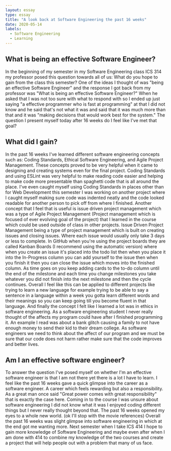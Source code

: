 ```yaml
---
layout: essay
type: essay
title: "A look back at Software Engineering the past 16 weeks"
date: 2020-05-14
labels:
  - Software Engineering
  - Learning
---
```


## What is being an effective Software Engineer?

In the beginning of my semester in my Software Engineering class ICS 314 my professor posed this question towards all of us: What do you hope to gain from the class this semester? One of the ideas I thought of was "being an effective Software Engineer" and the response I got back from my professor was "What is being an effective Software Engineer?" When he asked that I was not too sure with what to respond with so I ended up just saying "a effective programmer who is fast at programming" at that I did not know and he said that's not what it was and said that it was much more than that and it was "making decisions that would work best for the system." The question I present myself today after 16 weeks do I feel like I've met that goal? 

## What did I gain? 

In the past 16 weeks I've learned different software engineering concepts such as: Coding Standards, Ethical Software Engineering, and Agile Project Management. These concepts proved to be very helpful when it came to designing and creating systems even for the final project. Coding Standards and using ESLint was very helpful to make reading code easier and helping to make code more presentable than spaghetti code that is all around the place. I've even caught myself using Coding Standards in places other than for Web Development this semester I was working on another project where I caught myself making sure code was indented neatly and the code looked readable for another person to pick off from where I finished. Another concept that I feel that is useful is issue driven project management which was a type of Agile Project Management (Project management which is focused of ever evolving goal of the project) that I learned in the course which could be used outside of class in other projects. Issue Driven Project Management being a type of project management which is built on creating issues and closing issues. Where each issue would usually only take 3 days or less to complete. In GitHub when you're using the project boards they are called Kanban Boards (I recommend using the automatic version) where when you create an issue it's placed into the todo list then when you place it into the In-Progress column you can add yourself to the issue then when you finish it then you can close the issue which moves into the finished column. As time goes on you keep adding cards to the to-do column until the end of the milestone and each time you change milestones you take whatever you did not finish into the next milestone and then the cycle continues. Overall I feel like this can be applied to different projects like trying to learn a new language for example trying to be able to say a sentence in a language within a week you gotta learn different words and their meanings so you can keep going till you become fluent in that language. And finally the concept I felt like I learned a lot was in ethics in software engineering. As a software engineering student I never really thought of the affects my program could have after I finished programming it. An example I read was about a bank glitch causing a family to not have enough money to send their kid to their dream college. As software engineers we need to think about the affect of our program and we must be sure that our code does not harm rather make sure that the code improves and better lives.

## Am I an effective software engineer?

To answer the question I've posed myself on whether I'm an effective software engineer is that I am not there yet there is a lot I have to learn. I feel like the past 16 weeks gave a quick glimpse into the career as a software engineer. A career which feels rewarding but also a responsibility. As a great man once said "Great power comes with great responsibility" that is exactly the case here. Coming in to the course I was unsure about software engineering I did not know what it was I enjoyed coding different things but I never really thought beyond that. The past 16 weeks opened my eyes to a whole new world. (ok I'll stop with the movie references) Overall the past 16 weeks was slight glimpse into software engineering in which at the end got me wanting more. Next semester when I take ICS 414 I hope to gain more knowledge of Software Engineering and maybe even after when I am done with 414 to combine my knowledge of the two courses and create a project that will help people out with a problem that many of us face.
